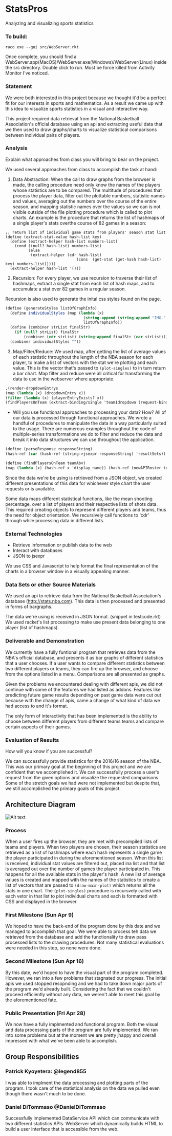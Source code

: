 
# StatsPros
Analyzing and visualizing sports statistics

### To build:
```
raco exe --gui src/WebServer.rkt
```
Once complete, you should find a WebServer.app(MacOS)/WebServer.exe(Windows)/WebServer(Linux) inside the src directory.
Double click to run. Must be force killed from Activity Monitor I've noticed.
### Statement
<!--- Describe your project. Why is it interesting? Why is it interesting to you personally? What do you hope to learn? --->

We were both interested in this project because we thought it'd be a perfect fit for our interests in sports and mathematics. As a result we came up with this idea to visualize sports statistics in a visual and interactive way. 

This project required data retrieval from the National Basketball Association's official database using an api and extracting useful data that we then used to draw graphs/charts to visualize statistical comparisons between individual pairs of players.


### Analysis
Explain what approaches from class you will bring to bear on the project.

We used several approaches from class to accomplish the task at hand:
1. Data Abstraction: When the call to draw graphs from the browser is made, the calling procedure need only know the names of the players whose statistics are to be compared. The multitude of procedures that process the player data, filter out the plottable numbers, statistic names and values, averaging out the numbers over the course of the entire season, and mapping statistic names over the values so we can  is not visible outside of the file plotting procedure which is called to plot charts. An example is the procedure that returns the list of hashmaps of a single player's stats overthe course of 82 games in a season:

```
;; return list of individual game stats from players' season stat list 
(define (extract-stat-value hash-list key)
  (define (extract-helper hash-list numbers-list)
    (cond ((null? hash-list) numbers-list)
          (else
           (extract-helper (cdr hash-list)
                               (cons  (get-stat (get-hash hash-list) key) numbers-list)))))
  (extract-helper hash-list '()))
```

2. Recursion: For every player, we use recursion to traverse their list of hashmaps, extract a single stat from each list of hash maps, and to accumulate a stat over 82 games in a regular season.

Recursion is also used to generate the inital css styles found on the page.
```scheme
(define (generateStyles listOfGraphInfo)
  (define individualStyles (map (lambda (x)
                                  (string-append (string-append "IMG." (symbol->string (graphInfo-statName x)))" { display: none;\n}\n"))
                                  listOfGraphInfo))
  (define (combiner strList finalStr)
    (if (null? strList) finalStr
        (combiner (cdr strList) (string-append finalStr (car strList)))))
  (combiner individualStyles ""))

```

3. Map/Filter/Reduce: We used map, after getting the list of average values of each statistic throughout the length of the NBA season for each player, to make a list of vectors with the stat we're plotting and each value. This is the vector that's passed to `(plot-singles)` to in turn return a bar chart. Map filter and reduce were all critical for transforming the data to use in the webserver where appropriate.

```scheme
,(render-dropdownEntrys
(map (lambda (x) (dropdownEntry x))
(filter (lambda (x) (playerEntryExists? x))
(findPlayersOnTeam (extract-binding/single 'team1dropdown (request-bindings request)))))
```
- Will you use functional approaches to processing your data? How?
 All of our data is processed through functional approaches. We wrote a handful of procedures to manipulate the data in a way particularly suited to the usage. There are numerous examples throughout the code of multiple-series transformations we do to filter and reduce the data and break it into data structures we can use throughout the application. 

```scheme
(define (parseResponse responseString)
(hash-ref (car (hash-ref (string->jsexpr responseString) 'resultSets)) 'rowSet))

(define (findPlayersOnTeam teamAbv)
(map (lambda (x) (hash-ref x 'display_name)) (hash-ref (newAPIRoster teamAbv) 'players)))
```

<!---

- Will you use state-modification approaches? How? (If so, this should be encapsulated within objects. `set!` pretty much should only exist inside an object.)
- Will you build an expression evaluator, like we did in the symbolic differentatior and the metacircular evaluator?
- Will you use lazy evaluation approaches?
--->
Since the data we're be using is retrieved from a JSON object, we created different presentations of this data for whichever style chart the user requests or is available. 

Some data maps different statistical functions, like the mean shooting percentage, over a list of players and their respective lists of shots data. This required creating objects to represent different players and teams, thus the need for object orientation.
We recursively call functions to 'cdr' through while processing data in different lists.

<!---
The idea here is to identify what ideas from the class you will use in carrying out your project. 

**Your project will be graded, in part, by the extent to which you adopt approaches from the course into your implementation, _and_ your discussion about this.**
--->

### External Technologies

- Retrieve information or publish data to the web 
- Interact with databases
- JSON to jsexpr

We use CSS and Javascript to help format the final representation of the charts in a browser window in a visually appealing manner.

### Data Sets or other Source Materials
We used an api to retrieve data from the National Basketball Association's database (http://stats.nba.com). This data is then processed and presented in forms of bargraphs. 

<!--- How will you convert your data into a form usable for your project?   --->

The data we're using is received in JSON format. (snippet in testcode.rkt) We used racket's list processing to make use present data belonging to one player (list of hashmaps). 


### Deliverable and Demonstration

We currently have a fully funtional program that retrieves data from the NBA's official database, and presents it as bar graphs of different statistics that a user chooses. If a user wants to compare different statistics between two different players or teams, they can fire up the browser, and choose from the options listed in a menu. Comparisons are all presented as graphs. 

Given the problems we encountered dealing with different apis, we did not continue with some of the features we had listed as addons. Features like predicting future game results depending on past game data were cut out because with the change of apis, came a change of what kind of data we had access to and it's format.

The only form of interactivity that has been implemented is the ability to choose between different players from different teams teams and compare certain aspects of their games. 

<!---
Explain exactly what you'll have at the end. What will it be able to do at the live demo?

What exactly will you produce at the end of the project? A piece of software, yes, but what will it do? Here are some questions to think about (and answer depending on your application).

Will it run on some data, like batch mode? Will you present some analytical results of the processing? How can it be re-run on different source data?

Will it be interactive? Can you show it working? This project involves a live demo, so interactivity is good.
--->
### Evaluation of Results
How will you know if you are successful? 
<!-- If you include some kind of _quantitative analysis,_ that would be good.--->

We can successfully provide statistics for the 2016/16 season of the NBA. This was our primary goal at the beginning of this project and we are confident that we accomplished it.
We can successfully process a user's request from the given options and visualize the requested comparisons. Some of the stretch goals we had were not implemented but despite that, we still accomplished the primary goals of this project.

## Architecture Diagram
![Alt text](/resources/ArchDiag.jpg?raw=true)

### Process
When a user fires up the browser, they are met with precompiled lists of teams and players. When two players are chosen, their season statistics are retrieved as a list of hashmaps where each hash represents a single game the player participated in during the aforementioned season. When this list is received, individual stat values are filtered out, placed ina list and that list is averaged out over the number of games the player participated in. 
This happens for all the available stats in the player's hash. A new list of average values is created and mapped with the names of the statistics to create a list of vectors that are passed to ` (draw-main-plot) ` which returns all the stats in one chart. 
The `(plot-singles)` procedure is recursvely called with each vetor in that list to plot individual charts and each is formatted with CSS and displayed in  the browser. 


### First Milestone (Sun Apr 9)
We hoped to have the back-end of the program done by this date and we managed to accomplish that goal. We were able to process teh data we retrieved from the database and add the functionality to draw pass processed lists to the drawing procedures. Not many statistical evaluations were needed in this step, so none were done.

### Second Milestone (Sun Apr 16)
By this date, we'd hoped to have the visual part of the program completed. However, we ran into a few problems that stagnated our progress. The initial apis we used stopped resopnding and we had to take down major parts of the program we'd already built. Considering the fact that we couldn't proceed efficiently without any data, we weren't able to meet this goal by the aforementioned fate. 

### Public Presentation (Fri Apr 28)
We now have a fully implmented and functional program. Both the visual and data processing parts of the program are fully implemented. We ran into some problems but at the moment we are pretty jhappy and overall impressed with what we've been able to accomplish.

## Group Responsibilities
<!--- Here each group member gets a section where they, as an individual, detail what they are responsible for in this project. Each group member writes their own Responsibility section. Include the milestones and final deliverable. --->

<!--- Please use Github properly: each individual must make the edits to this file representing their own section of work--->
<!---
**Additional instructions for teams of three:** 
* Remember that you must have prior written permission to work in groups of three (specifically, an approved `FP3` team declaration submission).
* The team must nominate a lead. This person is primarily responsible for code integration. This work may be shared, but the team lead has default responsibility.
* The team lead has full partner implementation responsibilities also.
* Identify who is team lead.

In the headings below, replace the silly names and GitHub handles with your actual ones.
--->
### Patrick Kyoyetera: @legend855
I was able to implment the data processing and plotting parts of the program. I took care of the statistical analysis on the data we pulled even though there wasn't much to be done.


### Daniel DiTommaso @DanielDiTommaso
Successfully implemented DataService API which can communicate with two different statistics APIs. WebServer which dynamically builds HTML to build a user interface that is accessible from the web. 
